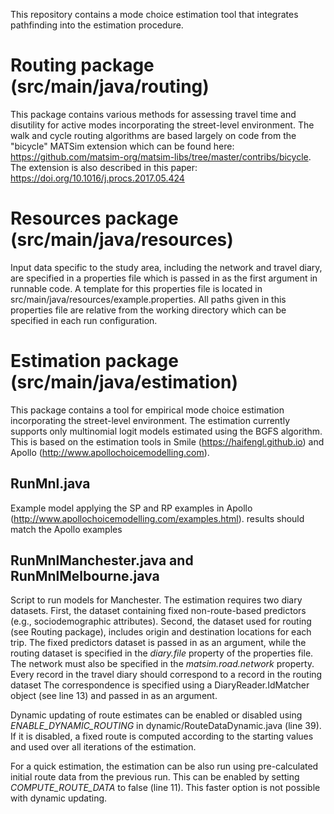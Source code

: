 This repository contains a mode choice estimation tool that integrates pathfinding into the estimation procedure.


# Routing package (src/main/java/routing)
This package contains various methods for assessing travel time and disutility for active modes incorporating the street-level environment.
The walk and cycle routing algorithms are based largely on code from the "bicycle" MATSim extension which
can be found here: https://github.com/matsim-org/matsim-libs/tree/master/contribs/bicycle.
The extension is also described in this paper: https://doi.org/10.1016/j.procs.2017.05.424

# Resources package (src/main/java/resources)
Input data specific to the study area, including the network and travel diary, are specified in a properties file which is passed in as the first argument in runnable code. 
A template for this properties file is located in src/main/java/resources/example.properties. 
All paths given in this properties file are relative from the working directory which can be specified in each run configuration.

# Estimation package (src/main/java/estimation)
This package contains a tool for empirical mode choice estimation incorporating the street-level environment.
The estimation currently supports only multinomial logit models estimated using the BGFS algorithm.
This is based on the estimation tools in Smile (https://haifengl.github.io) and Apollo (http://www.apollochoicemodelling.com).

## RunMnl.java
Example model applying the SP and RP examples in Apollo (http://www.apollochoicemodelling.com/examples.html). 
 results should match the Apollo examples

## RunMnlManchester.java and RunMnlMelbourne.java
Script to run models for Manchester. The estimation requires two diary datasets.
First, the dataset containing fixed non-route-based predictors (e.g., sociodemographic attributes). 
Second, the dataset used for routing (see Routing package), includes origin and destination locations for each trip.
The fixed predictors dataset is passed in as an argument, while the routing dataset is specified in the _diary.file_ property of the properties file. 
The network must also be specified in the _matsim.road.network_ property.
Every record in the travel diary should correspond to a record in the routing dataset The correspondence is specified using a DiaryReader.IdMatcher object (see line 13) and passed in as an argument.

Dynamic updating of route estimates can be enabled or disabled using _ENABLE_DYNAMIC_ROUTING_ in dynamic/RouteDataDynamic.java (line 39).
If it is disabled, a fixed route is computed according to the starting values and used over all iterations of the estimation.

For a quick estimation, the estimation can be also run using pre-calculated initial route data from the previous run.
This can be enabled by setting _COMPUTE_ROUTE_DATA_ to false (line 11). This faster option is not possible with dynamic updating.